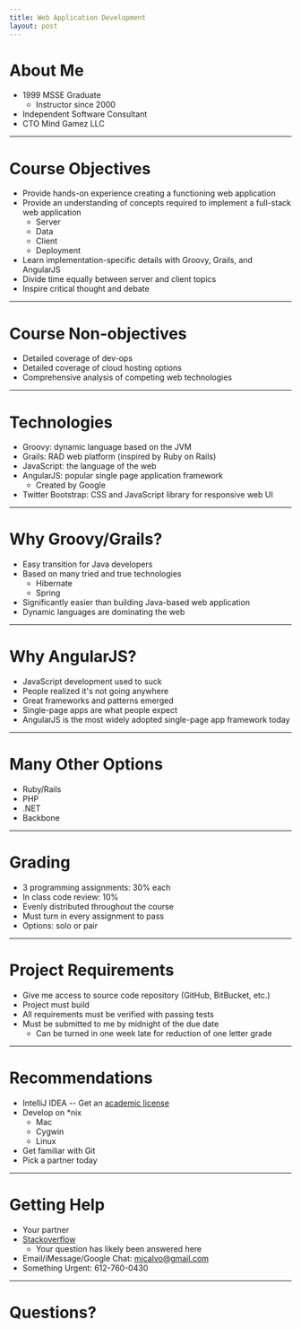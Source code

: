 ```yaml
---
title: Web Application Development
layout: post
---
```


# About Me
- 1999 MSSE Graduate
  - Instructor since 2000
- Independent Software Consultant
- CTO Mind Gamez LLC

---

# Course Objectives
- Provide hands-on experience creating a functioning web application
- Provide an understanding of concepts required to implement a full-stack web application
  - Server
  - Data
  - Client
  - Deployment
- Learn implementation-specific details with Groovy, Grails, and AngularJS
- Divide time equally between server and client topics
- Inspire critical thought and debate

---

# Course Non-objectives
- Detailed coverage of dev-ops
- Detailed coverage of cloud hosting options
- Comprehensive analysis of competing web technologies

---

# Technologies
- Groovy: dynamic language based on the JVM
- Grails: RAD web platform (inspired by Ruby on Rails)
- JavaScript: the language of the web
- AngularJS: popular single page application framework
  - Created by Google
- Twitter Bootstrap\: CSS and JavaScript library for responsive web UI

---

# Why Groovy/Grails?
- Easy transition for Java developers
- Based on many tried and true technologies
  - Hibernate
  - Spring
- Significantly easier than building Java-based web application
- Dynamic languages are dominating the web

---

# Why AngularJS?
- JavaScript development used to suck
- People realized it\'s not going anywhere
- Great frameworks and patterns emerged
- Single-page apps are what people expect
- AngularJS is the most widely adopted single-page app framework today

---

# Many Other Options
- Ruby/Rails
- PHP
- .NET
- Backbone

---

# Grading
- 3 programming assignments: 30% each
- In class code review: 10%
- Evenly distributed throughout the course
- Must turn in every assignment to pass
- Options: solo or pair

---

# Project Requirements
- Give me access to source code repository (GitHub, BitBucket, etc.)
- Project must build
- All requirements must be verified with passing tests
- Must be submitted to me by midnight of the due date
  - Can be turned in one week late for reduction of one letter grade

---

# Recommendations
- IntelliJ IDEA
-- Get an [academic license](https://www.jetbrains.com/estore/students/)
- Develop on *nix
  - Mac
  - Cygwin
  - Linux
- Get familiar with Git
- Pick a partner today

---

# Getting Help
- Your partner
- [Stackoverflow](http://stackoverflow.com)
  - Your question has likely been answered here
- Email/iMessage/Google Chat: mjcalvo@gmail.com
- Something Urgent: 612-760-0430

---

# Questions?
